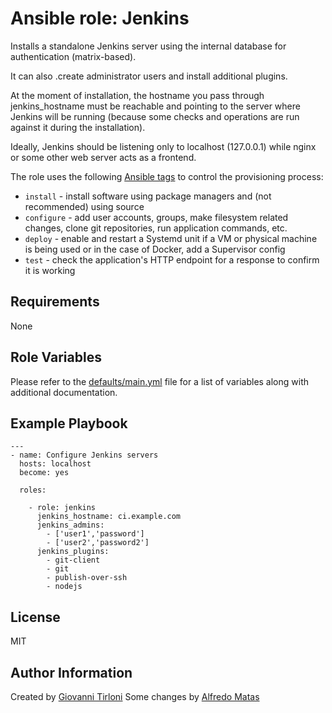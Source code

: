 Ansible role: Jenkins
=====================

Installs a standalone Jenkins server using the internal database for authentication (matrix-based).

It can also .create administrator users and install additional plugins.

At the moment of installation, the hostname you pass through jenkins_hostname must be reachable and pointing to the server where Jenkins will be running (because some checks and operations are run against it during the installation).

Ideally, Jenkins should be listening only to localhost (127.0.0.1) while nginx or some other web server acts as a frontend.

The role uses the following [Ansible tags](http://docs.ansible.com/ansible/playbooks_tags.html) to control the provisioning process:

* ``install`` - install software using package managers and (not recommended) using source 
* ``configure`` - add user accounts, groups, make filesystem related changes, clone git repositories, run application commands, etc.
* ``deploy`` - enable and restart a Systemd unit if a VM or physical machine is being used or in the case of Docker, add a Supervisor config
* ``test`` - check the application's HTTP endpoint for a response to confirm it is working

Requirements
------------

None

Role Variables
--------------

Please refer to the [defaults/main.yml](defaults/main.yml) file for a list of variables along with additional documentation.

Example Playbook
----------------

    ---
    - name: Configure Jenkins servers
      hosts: localhost
      become: yes

      roles:

        - role: jenkins
          jenkins_hostname: ci.example.com
          jenkins_admins:
            - ['user1','password']
            - ['user2','password2']
          jenkins_plugins:
            - git-client
            - git
            - publish-over-ssh
            - nodejs

License
-------

MIT

Author Information
------------------

Created by [Giovanni Tirloni](http://gtirloni.com)
Some changes by [Alfredo Matas](http://www.alfredomatas.es)

